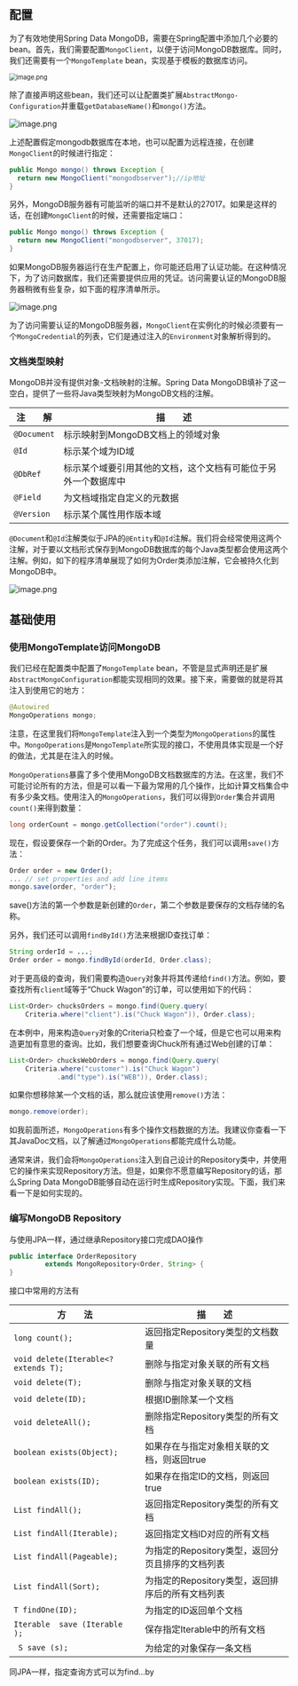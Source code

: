 ## 配置

为了有效地使用Spring Data MongoDB，需要在Spring配置中添加几个必要的bean。首先，我们需要配置`MongoClient`，以便于访问MongoDB数据库。同时，我们还需要有一个`MongoTemplate` bean，实现基于模板的数据库访问。

<img src="https://i.loli.net/2020/03/07/KayvNWJxp87eXIL.png" alt="image.png" style="zoom: 80%;" />

除了直接声明这些bean，我们还可以让配置类扩展`AbstractMongo-Configuration`并重载`getDatabaseName()`和`mongo()`方法。

![image.png](https://i.loli.net/2020/03/07/Myr1uteL2TSCZbq.png)

上述配置假定mongodb数据库在本地，也可以配置为远程连接，在创建`MongoClient`的时候进行指定：

```java
public Mongo mongo() throws Exception {
  return new MongoClient("mongodbserver");//ip地址
}
```

另外，MongoDB服务器有可能监听的端口并不是默认的27017。如果是这样的话，在创建`MongoClient`的时候，还需要指定端口：

```java
public Mongo mongo() throws Exception {
  return new MongoClient("mongodbserver", 37017);
}
```

如果MongoDB服务器运行在生产配置上，你可能还启用了认证功能。在这种情况下，为了访问数据库，我们还需要提供应用的凭证。访问需要认证的MongoDB服务器稍微有些复杂，如下面的程序清单所示。

![image.png](https://i.loli.net/2020/03/07/m24GgQUve5ErsqR.png)

为了访问需要认证的MongoDB服务器，`MongoClient`在实例化的时候必须要有一个`MongoCredential`的列表，它们是通过注入的`Environment`对象解析得到的。

### 文档类型映射

MongoDB并没有提供对象-文档映射的注解。Spring Data MongoDB填补了这一空白，提供了一些将Java类型映射为MongoDB文档的注解。

| 注　　解    | 描　　述                                                     |
| ----------- | ------------------------------------------------------------ |
| `@Document` | 标示映射到MongoDB文档上的领域对象                            |
| `@Id`       | 标示某个域为ID域                                             |
| `@DbRef`    | 标示某个域要引用其他的文档，这个文档有可能位于另外一个数据库中 |
| `@Field`    | 为文档域指定自定义的元数据                                   |
| `@Version`  | 标示某个属性用作版本域                                       |

`@Document`和`@Id`注解类似于JPA的`@Entity`和`@Id`注解。我们将会经常使用这两个注解，对于要以文档形式保存到MongoDB数据库的每个Java类型都会使用这两个注解。例如，如下的程序清单展现了如何为Order类添加注解，它会被持久化到MongoDB中。

![image.png](https://i.loli.net/2020/03/09/oOUlgYA62MXCQcw.png)

## 基础使用

### 使用MongoTemplate访问MongoDB

我们已经在配置类中配置了`MongoTemplate` bean，不管是显式声明还是扩展`AbstractMongoConfiguration`都能实现相同的效果。接下来，需要做的就是将其注入到使用它的地方：

```java
@Autowired
MongoOperations mongo;
```

注意，在这里我们将`MongoTemplate`注入到一个类型为`MongoOperations`的属性中。`MongoOperations`是`MongoTemplate`所实现的接口，不使用具体实现是一个好的做法，尤其是在注入的时候。

`MongoOperations`暴露了多个使用MongoDB文档数据库的方法。在这里，我们不可能讨论所有的方法，但是可以看一下最为常用的几个操作，比如计算文档集合中有多少条文档。使用注入的`MongoOperations`，我们可以得到`Order`集合并调用`count()`来得到数量：

```java
long orderCount = mongo.getCollection("order").count();
```

现在，假设要保存一个新的Order。为了完成这个任务，我们可以调用`save()`方法：

```javascript
Order order = new Order();
... // set properties and add line items
mongo.save(order, "order");
```

save()方法的第一个参数是新创建的`Order`，第二个参数是要保存的文档存储的名称。

另外，我们还可以调用`findById()`方法来根据ID查找订单：

```java
String orderId = ...;
Order order = mongo.findById(orderId, Order.class);
```

对于更高级的查询，我们需要构造`Query`对象并将其传递给`find()`方法。例如，要查找所有`client`域等于“Chuck Wagon”的订单，可以使用如下的代码：

```java
List<Order> chucksOrders = mongo.find(Query.query(
    Criteria.where("client").is("Chuck Wagon")), Order.class);
```

在本例中，用来构造`Query`对象的Criteria只检查了一个域，但是它也可以用来构造更加有意思的查询。比如，我们想要查询Chuck所有通过Web创建的订单：

```java
List<Order> chucksWebOrders = mongo.find(Query.query(
    Criteria.where("customer").is("Chuck Wagon")
            .and("type").is("WEB")), Order.class);
```

如果你想移除某一个文档的话，那么就应该使用`remove()`方法：

```java
mongo.remove(order);
```

如我前面所述，`MongoOperations`有多个操作文档数据的方法。我建议你查看一下其JavaDoc文档，以了解通过`MongoOperations`都能完成什么功能。

通常来讲，我们会将`MongoOperations`注入到自己设计的Repository类中，并使用它的操作来实现Repository方法。但是，如果你不愿意编写Repository的话，那么Spring Data MongoDB能够自动在运行时生成Repository实现。下面，我们来看一下是如何实现的。

### 编写MongoDB Repository

与使用JPA一样，通过继承Repository接口完成DAO操作

```java
public interface OrderRepository
         extends MongoRepository<Order, String> {
}
```

接口中常用的方法有

| 方　　法                             | 描　　述                                         |
| ------------------------------------ | ------------------------------------------------ |
| `long count();`                      | 返回指定Repository类型的文档数量                 |
| `void delete(Iterable<? extends T);` | 删除与指定对象关联的所有文档                     |
| `void delete(T);`                    | 删除与指定对象关联的文档                         |
| `void delete(ID);`                   | 根据ID删除某一个文档                             |
| `void deleteAll();`                  | 删除指定Repository类型的所有文档                 |
| `boolean exists(Object);`            | 如果存在与指定对象相关联的文档，则返回true       |
| `boolean exists(ID);`                | 如果存在指定ID的文档，则返回true                 |
| `List findAll();`                    | 返回指定Repository类型的所有文档                 |
| `List findAll(Iterable);`            | 返回指定文档ID对应的所有文档                     |
| `List findAll(Pageable);`            | 为指定的Repository类型，返回分页且排序的文档列表 |
| `List findAll(Sort);`                | 为指定的Repository类型，返回排序后的所有文档列表 |
| `T findOne(ID);`                     | 为指定的ID返回单个文档                           |
| ` Iterable  save (Iterable ); `      | 保存指定Iterable中的所有文档                     |
| ` S save (s);`                       | 为给定的对象保存一条文档                         |

同JPA一样，指定查询方式可以为find...by

